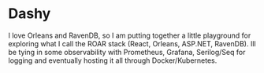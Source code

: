 # Dashy
I love Orleans and RavenDB, so I am putting together a little playground for exploring what I call the ROAR stack (React, Orleans, ASP.NET, RavenDB). Ill be tying in some observability with Prometheus, Grafana, Serilog/Seq for logging and eventually hosting it all through Docker/Kubernetes.
